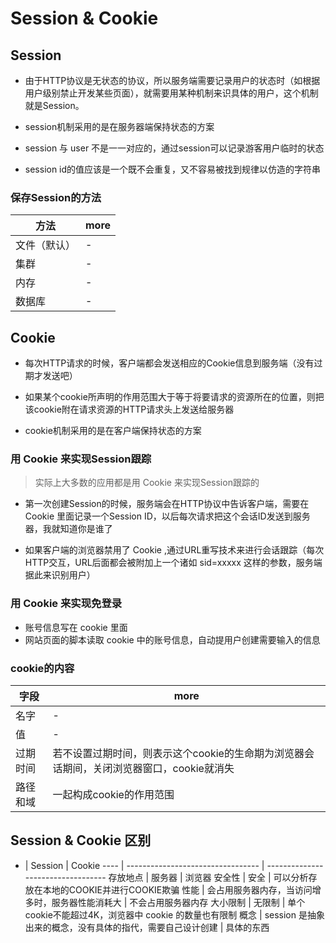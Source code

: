 # Session & Cookie

## Session

- 由于HTTP协议是无状态的协议，所以服务端需要记录用户的状态时（如根据用户级别禁止开发某些页面），就需要用某种机制来识具体的用户，这个机制就是Session。

- session机制采用的是在服务器端保持状态的方案

- session 与 user 不是一一对应的，通过session可以记录游客用户临时的状态

- session id的值应该是一个既不会重复，又不容易被找到规律以仿造的字符串

### 保存Session的方法

方法     | more
------ | ----
文件（默认） | -
集群     | -
内存     | -
数据库    | -

## Cookie

- 每次HTTP请求的时候，客户端都会发送相应的Cookie信息到服务端（没有过期才发送吧）

- 如果某个cookie所声明的作用范围大于等于将要请求的资源所在的位置，则把该cookie附在请求资源的HTTP请求头上发送给服务器

- cookie机制采用的是在客户端保持状态的方案

### 用 Cookie 来实现Session跟踪

> 实际上大多数的应用都是用 Cookie 来实现Session跟踪的

- 第一次创建Session的时候，服务端会在HTTP协议中告诉客户端，需要在 Cookie 里面记录一个Session ID，以后每次请求把这个会话ID发送到服务器，我就知道你是谁了

- 如果客户端的浏览器禁用了 Cookie ,通过URL重写技术来进行会话跟踪（每次HTTP交互，URL后面都会被附加上一个诸如 sid=xxxxx 这样的参数，服务端据此来识别用户）

### 用 Cookie 来实现免登录

- 账号信息写在 cookie 里面
- 网站页面的脚本读取 cookie 中的账号信息，自动提用户创建需要输入的信息

### cookie的内容

字段   | more
---- | --------------------------------------------------
名字   | -
值    | -
过期时间 | 若不设置过期时间，则表示这个cookie的生命期为浏览器会话期间，关闭浏览器窗口，cookie就消失
路径和域 | 一起构成cookie的作用范围

## Session & Cookie 区别

-    | Session                           | Cookie
---- | --------------------------------- | ----------------------------------
存放地点 | 服务器                               | 浏览器
安全性  | 安全                                | 可以分析存放在本地的COOKIE并进行COOKIE欺骗
性能   | 会占用服务器内存，当访问增多时，服务器性能消耗大          | 不会占用服务器内存
大小限制 | 无限制                               | 单个cookie不能超过4K，浏览器中 cookie 的数量也有限制
概念   | session 是抽象出来的概念，没有具体的指代，需要自己设计创建 | 具体的东西
